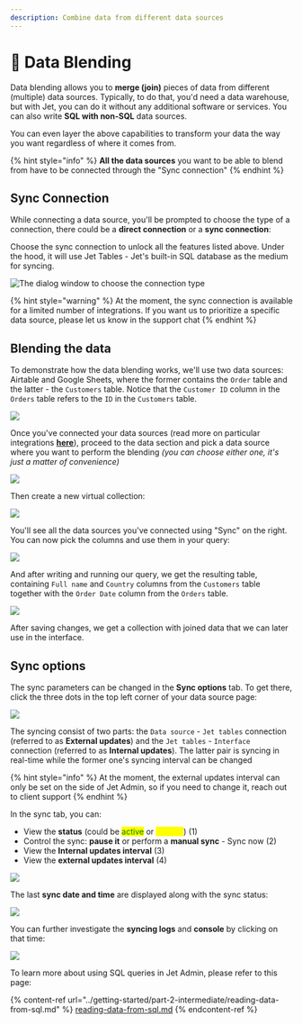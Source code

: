 ```yaml
---
description: Combine data from different data sources
---
```


# 💠 Data Blending

Data blending allows you to **merge (join)** pieces of data from different (multiple) data sources. Typically, to do that, you'd need a data warehouse, but with Jet, you can do it without any additional software or services. You can also write **SQL with non-SQL** data sources.&#x20;

You can even layer the above capabilities to transform your data the way you want regardless of where it comes from.

{% hint style="info" %}
**All the data sources** you want to be able to blend from have to be connected through the "Sync connection"
{% endhint %}

## Sync Connection

While connecting a data source, you'll be prompted to choose the type of a connection, there could be a **direct connection** or a **sync connection**:

Choose the sync connection to unlock all the features listed above. Under the hood, it will use Jet Tables - Jet's built-in SQL database as the medium for syncing.

![The dialog window to choose the connection type](../.gitbook/assets/dtnxb-min.png)

{% hint style="warning" %}
At the moment, the sync connection is available for a limited number of integrations. If you want us to prioritize a specific data source, please let us know in the support chat
{% endhint %}

## Blending the data

To demonstrate how the data blending works, we'll use two data sources: Airtable and Google Sheets, where the former contains the `Order` table and the latter - the `Customers` table. Notice that the `Customer ID` column in the `Orders` table refers to the `ID` in the `Customers` table.

![](../.gitbook/assets/dtzhy.png)

Once you've connected your data sources (read more on particular integrations [**here**](integrations/)), proceed to the data section and pick a data source where you want to perform the blending _(you can choose either one, it's just a matter of convenience)_

![](../.gitbook/assets/dhtffyu.png)

Then create a new virtual collection:

![](../.gitbook/assets/dxtjhfy.png)

You'll see all the data sources you've connected using "Sync" on the right. You can now pick the columns and use them in your query:

![](../.gitbook/assets/rthyt.png)

And after writing and running our query, we get the resulting table, containing `Full name` and `Country` columns from the `Customers` table together with the `Order Date` column from the `Orders` table.

![](../.gitbook/assets/rdzhxgtd.png)

After saving changes, we get a collection with joined data that we can later use in the interface.

## Sync options

The sync parameters can be changed in the **Sync options** tab. To get there, click the three dots in the top left corner of your data source page:

![](../.gitbook/assets/xcngh.png)

The syncing consist of two parts: the `Data source` - `Jet tables` connection (referred to as **External updates**) and the `Jet tables` - `Interface` connection (referred to as **Internal updates**). The latter pair is syncing in real-time while the former one's syncing interval can be changed

{% hint style="info" %}
At the moment, the external updates interval can only be set on the side of Jet Admin, so if you need to change it, reach out to client support
{% endhint %}

In the sync tab, you can:

* View the **status** (could be <mark style="color:green;">active</mark> or <mark style="color:yellow;">paused</mark>) (1)
* Control the sync: **pause it** or perform a **manual sync** - Sync now (2)
* View the **Internal updates interval** (3)
* View the **external updates interval** (4)

![](../.gitbook/assets/xtfmyt.png)

The last **sync date and time** are displayed along with the sync status:

![](../.gitbook/assets/xncvgyn.png)

You can further investigate the **syncing logs** and **console** by clicking on that time:

![](../.gitbook/assets/ugkhji.JPG)

To learn more about using SQL queries in Jet Admin, please refer to this page:

{% content-ref url="../getting-started/part-2-intermediate/reading-data-from-sql.md" %}
[reading-data-from-sql.md](../getting-started/part-2-intermediate/reading-data-from-sql.md)
{% endcontent-ref %}
